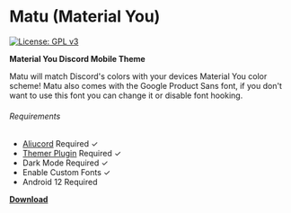 # Matu (Material You)
[![License: GPL v3](https://img.shields.io/badge/License-GPLv3-blue.svg)](https://www.gnu.org/licenses/gpl-3.0)

**Material You Discord Mobile Theme**


Matu will match Discord's colors with your devices Material You color scheme! Matu also comes with the Google Product Sans font, if you don't want to use this font you can change it or disable font hooking.


###### Requirements
- [Aliucord](https://github.com/Aliucord/Aliucord) Required ✓
- [Themer Plugin](https://github.com/Vendicated/AliucordPlugins/blob/main/Themer/README.md) Required ✓
- Dark Mode Required ✓
- Enable Custom Fonts ✓
- Android 12 Required 

[**Download**](https://raw.githubusercontent.com/MrSpidercat/Matu/main/matu-dark.json)
